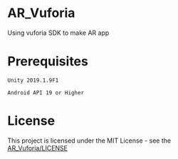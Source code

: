 # AR_Vuforia
Using vuforia SDK to make AR app
# Prerequisites
    Unity 2019.1.9F1
    
    Android API 19 or Higher
# License
This project is licensed under the MIT License - see the [AR_Vuforia/LICENSE](LICENSE)
